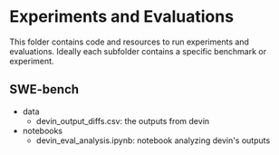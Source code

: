 # Experiments and Evaluations

This folder contains code and resources to run experiments and evaluations. Ideally 
each subfolder contains a specific benchmark or experiment.


## SWE-bench
- data
  - devin_output_diffs.csv: the outputs from devin
- notebooks
  - devin_eval_analysis.ipynb: notebook analyzing devin's outputs
